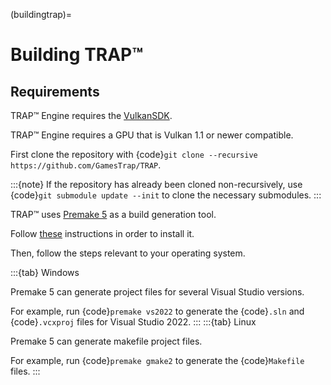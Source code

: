 (buildingtrap)=

# Building TRAP™

## Requirements

TRAP™ Engine requires the [VulkanSDK](https://vulkan.lunarg.com/sdk/home/).

TRAP™ Engine requires a GPU that is Vulkan 1.1 or newer compatible.

First clone the repository with {code}`git clone --recursive https://github.com/GamesTrap/TRAP`.

:::{note}
If the repository has already been cloned non-recursively, use {code}`git submodule update --init` to clone the necessary submodules.
:::

TRAP™ uses [Premake 5](https://premake.github.io/) as a build generation tool.

Follow [these](https://premake.github.io/download.html) instructions in order to install it.

Then, follow the steps relevant to your operating system.

:::{tab} Windows

   Premake 5 can generate project files for several Visual Studio versions.

   For example, run {code}`premake vs2022` to generate the {code}`.sln` and {code}`.vcxproj` files for Visual Studio 2022.
:::
:::{tab} Linux

   Premake 5 can generate makefile project files.

   For example, run {code}`premake gmake2` to generate the {code}`Makefile` files.
:::
